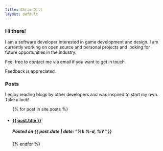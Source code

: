 ```yaml
---
title: Chris Dill
layout: default
---
```


### **Hi there!**
I am a software developer interested in game development and design. I am currently working on open source and personal projects and looking for future opportunities in the industry.

Feel free to contact me via email if you want to get in touch.

Feedback is appreciated.

### **Posts**
I enjoy reading blogs by other developers and was inspired to start my own. Take a look!

<ul>
  {% for post in site.posts %}
  <li>
    <h4><a href="{{ post.url | prepend: site.baseurl }}">{{ post.title }}</a></h4>
  </li>
  <h5>Posted on {{ post.date | date: "%b %-d, %Y" }}</h5>
  {% endfor %}
</ul>

